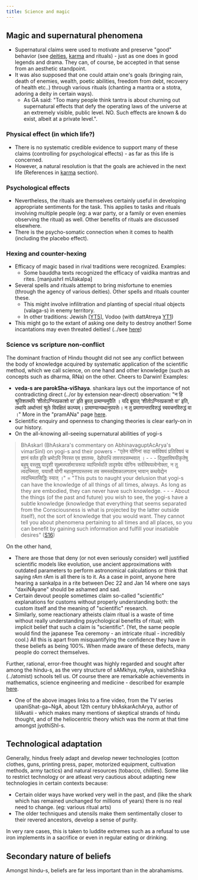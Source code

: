 ```yaml
---
title: Science and magic
---
```


## Magic and supernatural phenomena

- Supernatural claims were used to motivate and preserve "good" behavior (see [deities](../devaH/), [karma](../Rtam/) and rituals) \- just as one does in good legends and drama. They can, of course, be accepted in that sense from an aesthetic standpoint.  
- It was also supposed that one could attain one's goals (bringing rain, death of enemies, wealth, poetic abilities, freedom from debt, recovery of health etc..) through various rituals (chanting a mantra or a stotra, adoring a deity in certain ways).
  -  As GA said: "Too many people think tantra is about churning out supernatural effects that defy the operating laws of the universe at an extremely visible, public level. NO. Such effects are known & do exist, albeit at a private level.".

### Physical effect (in which life?)
- There is no systematic credible evidence to support many of these claims (controlling for psychological effects) - as far as this life is concerned.
- However, a natural resolution is that the goals are achieved in the next life (References in [karma](../Rtam/karma/) section).

### Psychological effects
- Nevertheless, the rituals are themselves certainly useful in developing appropriate sentiments for the task. This applies to tasks and rituals involving multiple people (eg: a war party, or a family or even enemies observing the ritual) as well. Other benefits of rituals are discussed elsewhere.
- There is the psycho-somatic connection when it comes to health (including the placebo effect).

### Hexing and counter-hexing
- Efficacy of magic based in rival traditions were recognized. Examples:
    - Some bauddha texts recognized the efficacy of vaidika mantras and rites. \[manjushrI mUlakalpa\]
- Several spells and rituals attempt to bring misfortune to enemies (through the agency of various deities). Other spells and rituals counter these.
    - This might involve infilitration and planting of special ritual objects (valaga-s) in enemy territory.
    - In other traditions: Jewish \[[YT5](https://www.youtube.com/watch?v=BpXVt0kQwgY&app=desktop)\], Vodoo (with dattAtreya [YT1](https://youtu.be/Qd5kcqJPm1E?t=120))  
- This might go to the extant of asking one deity to destroy another! Some incantations may even threated deities! (../see [here](../self-cultivation/rituals/))  


### Science vs scripture non-conflict

The dominant fraction of Hindu thought did not see any conflict between the body of knowledge acquired by systematic application of the scientific method, which we call science, on one hand and other knowledge (such as concepts such as dharma, RNa) on the other. Cheers to Darwin! Examples:

- **veda-s are parokSha-viShaya**. shankara lays out the importance of not contradicting direct (../or by extension near-direct) observation: "न हि श्रुतिशतमपि ‘शीतोऽग्निरप्रकाशो वा’ इति ब्रुवत् प्रामाण्यमुपैति । यदि ब्रूयात् ‘शीतोऽग्निरप्रकाशो वा’ इति, तथापि अर्थान्तरं श्रुतेः विवक्षितं कल्प्यम्। प्रामाण्यान्यथानुपपत्तेः। न तु प्रमाणान्तरविरुद्धं स्ववचनविरुद्धं वा ।" More in the "pramANa" page [here](../bases/books/index/).
- Scientific enquiry and openness to changing theories is clear early-on in our history.
- On the all-knowing all-seeing supernatural abilities of yogi-s

> BhAskarI (BhAskara's commentary on AbhinavaguptAcArya's vimarSinI) on yogi-s and their powers - "एतेन योगिनां सदा सर्वविषयं प्रतिविषयं च ज्ञानं वर्तत इति भ्रमोऽपि निरस्त एव ज्ञातव्यः, देहोपाधिं तावत्तदसम्भवात् । - - - दिदृक्षाविषयीकृतेषु बहुषु वस्तुषु यादृशी सूक्ष्मस्पर्शमात्ररूपा व्याप्तिर्भवति तादृश्येव योगिनः सर्वविषयत्वेनोक्ता, न तु त्वदभिमता, ययासौ योगी महातृष्णाग्रस्तस्य तव समस्तदेशकालगतान् भावान् कथयेद्येन त्वदभिमतसिद्धिः स्यात् ।" = "This puts to naught your delusion that yogi-s can have the knowledge of all things of all times, always. As long as they are embodied, they can never have such knowledge. - - - About the things (of the past and future) you wish to see, the yogi-s have a subtle knowledge (knowledge that everything that seems separated from the Consciousness is what is projected by the latter outside itself), not the sort of knowledge that you would want. They cannot tell you about phenomena pertaining to all times and all places, so you can benefit by gaining such information and fulfill your insatiable desires" ([S16](https://www.facebook.com/shankar.rajaraman.5/posts/10211176164429752))

  
On the other hand,  

- There are those that deny (or not even seriously consider) well justified scientific models like evolution, use ancient approximations with outdated parameters to perform astronomical calculations or think that saying rAm rAm is all there is to it. As a case in point, anyone here hearing a sankalpa in a rite between Dec 22 and Jan 14 where one says "daxiNAyane" should be ashamed and sad.
- Certain devout people sometimes claim so-called "scientific" explanations for customs without properly understanding both: the custom itself and the meaning of "scientific" research.
- Similarly, some reactionary atheists claim ritual is a waste of time without really understanding psychological benefits of ritual; with implicit belief that such a claim is "scientific". (Yet, the same people would find the japanese Tea ceremony - an intricate ritual - incredibly cool.) All this is apart from misquantifying the confidence they have in these beliefs as being 100%. When made aware of these defects, many people do correct themselves.

Further, rational, error-free thought was highly regarded and sought after among the hindu-s, as the very structure of sAMkhya, nyAya, vaisheShika (../atomist) schools tell us. Of course there are remarkable achievements in mathematics, science engineering and medicine - described for example [here](../social-cultivation/intellect-sentiment/).  

- One of the above images links to a fine video, from the TV series upaniShat-ga~NgA, about 12th century bhAskarAchArya, author of liilAvatii - which makes many mentions of skeptical strands of hindu thought, and of the heliocentric theory which was the norm at that time amongst jyothiShI-s.

## Technological adaptation

Generally, hindus freely adapt and develop newer technologies (cotton clothes, guns, printing press, paper, motorized equipment, cultivation methods, army tactics) and natural resources (tobacco, chillies). Some like to restrict technology or are atleast very cautious about adapting new technologies in certain contexts because:

- Certain older ways have worked very well in the past, and (like the shark which has remained unchanged for millions of years) there is no real need to change. (eg: various ritual arts)
- The older techniques and utensils make them sentimentally closer to their revered ancestors, develop a sense of purity.

In very rare cases, this is taken to luddite extremes such as a refusal to use iron implements in a sacrifice or even in regular eating or drinking.

## Secondary nature of beliefs

Amongst hindu-s, beliefs are far less important than in the abrahamisms.
